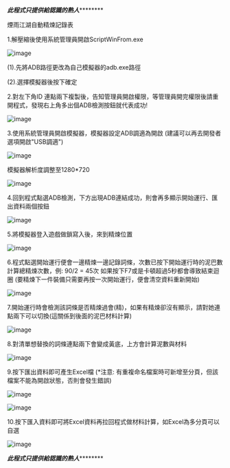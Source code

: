 *****************此程式只提供給認識的熟人*************************

煙雨江湖自動精煉記錄表

1.解壓縮後使用系統管理員開啟ScriptWinFrom.exe

![image](https://github.com/user-attachments/assets/89a7f4cc-c1f2-4d9b-9e01-8352affa0dea)

  (1).先將ADB路徑更改為自己模擬器的adb.exe路徑
  
  (2).選擇模擬器後按下確定



2.對左下角ID 連點兩下複製後，告知管理員開啟權限，等管理員開完權限後請重開程式，發現右上角多出個ADB檢測按鈕就代表成功!

![image](https://github.com/user-attachments/assets/53b684d2-bac9-4e59-9234-9a77f1a0fbc0)



3.使用系統管理員開啟模擬器，模擬器設定ADB調適為開啟 (建議可以再去開發者選項開啟"USB調適")

![image](https://github.com/user-attachments/assets/4852237e-8985-421c-9e09-11c6fab6e6a8)

模擬器解析度調整至1280*720 

![image](https://github.com/user-attachments/assets/2205c93c-7ad3-4aa4-8211-552872b02e3e)




4.回到程式點選ADB檢測，下方出現ADB連結成功，則會再多顯示開始運行、匯出資料兩個按鈕

![image](https://github.com/user-attachments/assets/b41a53d4-0609-401f-91e3-164bb0c1714d)



5.將模擬器登入遊戲做鎖寫入後，來到精煉位置

![image](https://github.com/user-attachments/assets/5c7c3298-2174-4097-89ff-0337a9c7faf5)



6.程式點選開始運行便會一邊精煉一邊記錄詞條，次數已按下開始運行時的泥巴數計算總精煉次數，例: 90/2 = 45次
  如果按下F7或是卡頓超過5秒都會導致結束迴圈 (要精煉下一件裝備只需要再按一次開始運行，便會清空資料重新開始)
  
![image](https://github.com/user-attachments/assets/2a908e2c-51a9-4f4a-9423-dddbca00e364)



7.開始運行時會檢測該詞條是否精煉過會(精)，如果有精煉卻沒有顯示，請對她連點兩下可以切換(這關係到後面的泥巴材料計算)

![image](https://github.com/user-attachments/assets/9fe56679-bc68-430f-ab4b-8db2c85b01a6)



8.對清單想替換的詞條連點兩下會變成黃底，上方會計算泥數與材料

![image](https://github.com/user-attachments/assets/9967aec8-2f0c-47f4-8e45-ebdff1adcf0b)


9.按下匯出資料即可產生Excel檔 (*注意: 有重複命名檔案時可新增至分頁，但該檔案不能為開啟狀態，否則會發生錯誤)

![image](https://github.com/user-attachments/assets/02a80f32-cb36-4652-a138-ae87249acf9d)

![image](https://github.com/user-attachments/assets/ab3ed27f-19b9-469a-b4b1-a7ae23e841f3)



10.按下匯入資料即可將Excel資料再拉回程式做材料計算，如Excel為多分頁可以自選

![image](https://github.com/user-attachments/assets/718a569c-1cd7-41f4-90bb-f6516e6e0569)


*****************此程式只提供給認識的熟人*************************
